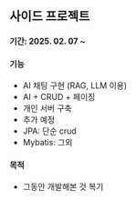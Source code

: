 ## 사이드 프로젝트
#### 기간: 2025. 02. 07 ~

#### 기능

- AI 채팅 구현 (RAG, LLM 이용)
- AI + CRUD + 페이징
- 개인 서버 구축
- 추가 예정
- JPA: 단순 crud
- Mybatis: 그외

#### 목적
- 그동안 개발해본 것 복기
